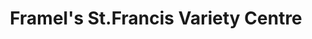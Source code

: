 ---
title: "Framel's St.Francis Variety Centre"
url: /candolim/framels-st-francis-variety-centre/
shop: wine
---